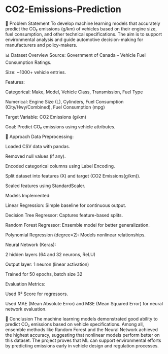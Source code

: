 # CO2-Emissions-Prediction
🧩 Problem Statement
To develop machine learning models that accurately predict the CO₂ emissions (g/km) of vehicles based on their engine size, fuel consumption, and other technical specifications. The aim is to support environmental analysis and guide automotive decision-making for manufacturers and policy-makers.

📊 Dataset Overview
Source: Government of Canada – Vehicle Fuel Consumption Ratings.

Size: ~1000+ vehicle entries.

Features:

Categorical: Make, Model, Vehicle Class, Transmission, Fuel Type

Numerical: Engine Size (L), Cylinders, Fuel Consumption (City/Hwy/Combined), Fuel Consumption (mpg)

Target Variable: CO2 Emissions (g/km)

Goal: Predict CO₂ emissions using vehicle attributes.

🧭 Approach
Data Preprocessing:

Loaded CSV data with pandas.

Removed null values (if any).

Encoded categorical columns using Label Encoding.

Split dataset into features (X) and target (CO2 Emissions(g/km)).

Scaled features using StandardScaler.

Models Implemented:

Linear Regression: Simple baseline for continuous output.

Decision Tree Regressor: Captures feature-based splits.

Random Forest Regressor: Ensemble model for better generalization.

Polynomial Regression (degree=2): Models nonlinear relationships.

Neural Network (Keras):

2 hidden layers (64 and 32 neurons, ReLU)

Output layer: 1 neuron (linear activation)

Trained for 50 epochs, batch size 32

Evaluation Metrics:

Used R² Score for regressors.

Used MAE (Mean Absolute Error) and MSE (Mean Squared Error) for neural network evaluation.

🧾 Conclusion
The machine learning models demonstrated good ability to predict CO₂ emissions based on vehicle specifications. Among all, ensemble methods like Random Forest and the Neural Network achieved the highest accuracy, suggesting that nonlinear models perform better on this dataset. The project proves that ML can support environmental efforts by predicting emissions early in vehicle design and regulation processes.
